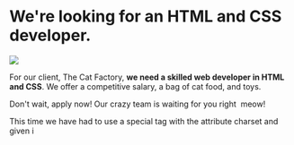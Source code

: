 
<!DOCTYPE html>
<html lang="en">
  <head>
    <title>Job Offer: HTML and CSS Developer</title>
    <meta charset="utf-8"> 
  </head>
  <body>
    <h1>We're looking for an HTML and CSS developer.</h1>
    <img src="images/white-cat.jpg">
    <p>For our client, The Cat Factory, <strong>we need a skilled web developer in HTML and CSS</strong>. We offer a competitive salary, a bag of cat food, and toys.</p>
    <p>Don't wait, apply now! Our crazy team is waiting for you right  meow!</p>
  </body>
</html>
This time we have had to use a special tag <meta> with the attribute charset and given i
